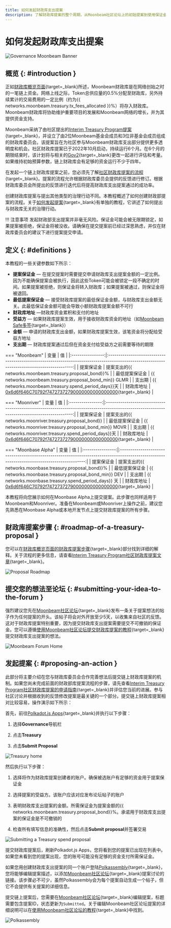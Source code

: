 ```yaml
---
title: 如何发起财政库支出提案
description: 了解财政库提案的整个周期，从Moonbeam社区论坛上的初始提案到使用保证金启动链上财政库支出。
---
```


# 如何发起财政库支出提案

![Governance Moonbeam Banner](/images/tokens/governance/treasury-proposals/treasury-proposal-banner.png)

## 概览 {: #introduction } 

正如[财政库概览页面](/learn/features/governance/#definitions){target=_blank}所述，Moonbeam财政库是在网络创始之时的一笔链上资金。网络上线之际，Token总供应量的0.5%分配至财政库，另外持续累计的交易费用的一定比例（约为{{ networks.moonbeam.treasury.tx_fees_allocated }}%）将存入财政库。Moonbeam财政库将协助维护重要项目的发展和Moonbeam网络的增长，并为其提供资金支持。

Moonbeam采纳了由社区提出的[Interim Treasury Program提案](https://moonbeam.foundation/news/proposal-treasury-program-approved/){target=_blank}，并设立了由2位Moonbeam基金会成员和3位非基金会成员组成的财政库委员会。该提案旨在为社区参与Moonbeam财政库支出部分提供更多透明度和机会。社区财政库提案已于2022年10月启动，持续运行6个月。在6个月的期限结束时，该计划将与相关的[Gov2](https://moonbeam.network/blog/opengov/){target=_blank}更改一起进行评估和考量。如果维持初始预算参数，链上财政库会有足够的资金运行不少于四年。

在发起一个链上财政库提案之前，您必须先了解[社区财政库提案的流程](https://github.com/moonbeam-foundation/treasury/blob/main/interim/interim_treasury_proposal.md){target=_blank}。提案的流程允许根据财政库委员会提供的反馈进行修订。根据财政库委员会所提出的反馈进行迭代后将提高财政库支出提案通过的成功率。

创建财政库提案与提出其他类型的治理行动不同。本教程概述了如何创建财政部提案的流程。关于[如何发起提案](/tokens/governance/proposals/){target=_blank}有单独的教程，它讲述了如何提出与财政库无关的治理行动。

!!! 注意事项
    发起财政部支出提案并非毫无风险。保证金可能会被无限期锁定，如果提案被拒绝，保证金将被没收。请确保在提交提案前已经过深思熟虑，并仅在财政库委员会的建议下进行提案提交申请。

## 定义 {: #definitions } 

本教程的一些关键参数如下所示：

 - **提案保证金** — 在提交提案时需要提交申请财政库支出提案金额的一定比例。因为不能确保提案会被执行，因此这些Token可能会被锁定一段不确定的时间。如果提案被拒绝，则保证金将转入财政库；如果提案被通过，则保证金将被退回。
 - **最低提案保证金** — 接受财政库提案的最低保证金金额，与财政库支出金额无关。此最低保证金金额可能会导致小额财政库提案金额不可行
 - **财政库地址** —财政库资金累积和支付的地址
 - **受益方** — 如果财政库提案生效，用于接收财政库资金的地址（如[Moonbeam Safe多签](/tokens/manage/multisig-safe/){target=_blank}）
 - **金额** — 申请的财政库支出金额，如果财政库提案生效，该笔资金将分配给受益方地址
 - **支出期** — 财政库提案通过后但在资金支付给受益方之前需要等待的期限

=== "Moonbeam"
    |     变量     |                                                                    值                                                                    |
    |:----------------:|:-------------------------------------------------------------------------------------------------------------------------------------------:|
    |  提案保证金   |                                      提案支出的{{ networks.moonbeam.treasury.proposal_bond}}%                                       |
    |   最低提案保证金   |                                           {{ networks.moonbeam.treasury.proposal_bond_min}} GLMR                                            |
    |   支出期   |                                           {{ networks.moonbeam.treasury.spend_period_days}}天                                            |
    | 财政库地址 | [0x6d6f646C70792f74727372790000000000000000](https://moonbeam.subscan.io/account/0x6d6f646C70792f74727372790000000000000000){target=_blank} |

=== "Moonriver"
    |     变量     |                                                                    值                                                                     |
    |:----------------:|:--------------------------------------------------------------------------------------------------------------------------------------------:|
    |  提案保证金   |                                      提案支出的{{ networks.moonriver.treasury.proposal_bond}}                                       |
    |   最低提案保证金   |                                           {{ networks.moonriver.treasury.proposal_bond_min}} MOVR                                            |
    |   支出期   |                                           {{ networks.moonriver.treasury.spend_period_days}}天                                            |
    | 财政库地址 | [0x6d6f646C70792f74727372790000000000000000](https://moonriver.subscan.io/account/0x6d6f646C70792f74727372790000000000000000){target=_blank} |
    
=== "Moonbase Alpha"
    |     变量     |                                                                    值                                                                    |
    |:----------------:|:-------------------------------------------------------------------------------------------------------------------------------------------:|
    |  提案保证金   |                                      提案支出的{{ networks.moonbase.treasury.proposal_bond}}%                                       |
    |   最低提案保证金   |                                            {{ networks.moonbase.treasury.proposal_bond_min}} DEV                                            |
    |   支出期   |                                           {{ networks.moonbase.treasury.spend_period_days}} 天                                            |
    | 财政库地址 | [0x6d6f646C70792f74727372790000000000000000](https://moonbase.subscan.io/account/0x6d6F646c70632f74727372790000000000000000){target=_blank} |

本教程将向您展示如何在Moonbase Alpha上提交提案。此步骤也同样适用于Moonbeam和Moonriver。准备在Moonbeam或Moonriver上操作之前，建议您先熟悉在Moonbase Alpha或本地开发节点上提交财政库提案的所有步骤。

## 财政库提案步骤 {: #roadmap-of-a-treasury-proposal } 

您可以在[财政库概览页面的财政库提案步骤](/learn/features/treasury/){target=_blank}部分找到详细的解释。关于流程的更多信息，请查看[Interim Treasury Program社区财政库提案文章](https://moonbeam.foundation/news/proposal-treasury-program-approved/){target=_blank}。

![Proposal Roadmap](/images/tokens/governance/treasury-proposals/treasury-proposal-roadmap.png)

## 提交您的想法至论坛 {: #submitting-your-idea-to-the-forum }

强烈建议您先在[Moonbeam社区论坛](https://forum.moonbeam.foundation/){target=_blank}发布一条关于提案想法的帖子作为任何提案的开头。该帖子将会对外开放至少5天，以收集来自社区的反馈。这对于财政库提案特别重要，因为提交财政库支出提案需要提交不可撤销的保证金。您可以遵循[使用Moonbeam社区论坛提交财政库提案的教程](https://moonbeam.network/blog/using-moonbeam-community-forum/){target=_blank}提交财政库支出提案的想法。

![Moonbeam Forum Home](/images/tokens/governance/treasury-proposals/treasury-proposal-1.png)

## 发起提案 {: #proposing-an-action } 

此部分将主要介绍在您与财政库委员会合作完善想法后提交链上财政库提案的机制。如果您尚未完成前面的财政部库提案流程的步骤，请先查看[Interim Treasury Program社区财政库提案的申请指南](https://github.com/moonbeam-foundation/treasury/blob/main/interim/interim_treasury_proposal.md){target=_blank}并评估您当前的进展。参与社区讨论并根据收到的反馈修改提案是最关键的一个部分。提交链上财政库提案相对比较容易，操作演示如下所示：

首先，前往[Polkadot.js Apps](https://polkadot.js.org/apps/?rpc=wss%3A%2F%2Fwss.api.moonbase.moonbeam.network%2Fpublic-ws#/treasury){target=_blank}并执行以下步骤：

1. 选择**Governance**导航栏

2. 点击**Treasury** 

3. 点击**Submit Proposal**

![Treasury home](/images/tokens/governance/treasury-proposals/treasury-proposal-2.png)

然后执行以下步骤：

1. 选择将作为财政库提案创建者的账户。确保被选账户有足够的资金用于提案保证金

2. 选择提案的受益方。该账户应该对应发布论坛帖子的账户

3. 表明财政库支出提案的金额。所需保证金为提案金额的{{ networks.moonbeam.treasury.proposal_bond}}%。承诺用于财政库支出提案的保证金是不可撤销的

4. 检查所有填写信息的准确性，然后点击**Submit proposal**并签署交易

![Submitting a Treasury spend proposal](/images/tokens/governance/treasury-proposals/treasury-proposal-3.png)

提交财政库提案后，刷新Polkadot.js Apps，您将看到您的提案已出现在列表中。如果您未看到您的提案出现，您的账号可能没有足够的资金支付所需保证金。

如果您用创建财政库支出提案的同一个账户登陆[Polkassembly](https://moonbeam.polkassembly.io/opengov){target=_blank}，您将能够编辑提案描述，以添加[Moonbeam社区论坛](https://forum.moonbeam.foundation/){target=_blank}提案讨论的链接。该步骤必不可少，虽然Polkassembly会为每个提案自动生成一个帖子，但它不会提供有关提案的详细信息。

提交链上提案后，您需要在[Moonbeam社区论坛](https://forum.moonbeam.foundation/){target=_blank}编辑提案，标题需要包含提案ID，状态更新为`Submitted`。关于编辑Moonbeam社区论坛提案的详细说明可以在[使用Moonbeam社区论坛的教程](https://moonbeam.network/blog/using-moonbeam-community-forum/){target=_blank}中找到。

![Polkassembly](/images/tokens/governance/treasury-proposals/treasury-proposal-4.png)
